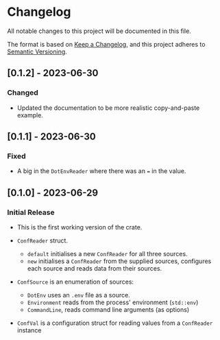# Changelog

All notable changes to this project will be documented in this file.

The format is based on [Keep a Changelog](https://keepachangelog.com/en/1.0.0/),
and this project adheres to [Semantic Versioning](https://semver.org/spec/v2.0.0.html).

<!--
***************************************************

Possible major sections of Changelog

- Semver heading for version number
  - `Added` for new features.
  - `Changed` for changes in existing functionality.
  - `Deprecated` for soon-to-be removed features.
  - `Removed` for now removed features.
  - `Fixed` for any bug fixes.
  - `Security` in case of vulnerabilities.

***************************************************
-->

<!-- ## [Unreleased] -->

## [0.1.2] - 2023-06-30

### Changed

- Updated the documentation to be more realistic copy-and-paste example.

## [0.1.1] - 2023-06-30

### Fixed

- A big in the `DotEnvReader` where there was an `=` in the value.

## [0.1.0] - 2023-06-29

### Initial Release

- This is the first working version of the crate.

- `ConfReader` struct.
  - `default` initialises a new `ConfReader` for all three sources.
  - `new` initialises a `ConfReader` from the supplied sources, configures each source and reads data from their sources.
- `ConfSource` is an enumeration of sources:
  - `DotEnv` uses an `.env` file as a source.
  - `Environment` reads from the process' environment (`std::env`)
  - `CommandLine`, reads command line arguments (as options)
- `ConfVal` is a configuration struct for reading values from a `ConfReader` instance
